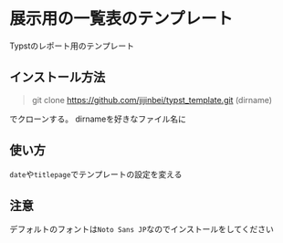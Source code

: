 # 展示用の一覧表のテンプレート

Typstのレポート用のテンプレート

## インストール方法

> git clone https://github.com/jijinbei/typst_template.git (dirname)

でクローンする。
dirnameを好きなファイル名に

## 使い方

`date`や`titlepage`でテンプレートの設定を変える

## 注意

デフォルトのフォントは`Noto Sans JP`なのでインストールをしてください
